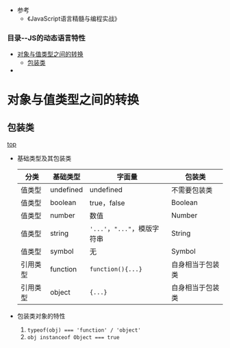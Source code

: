 <span id="catalog"></span>
- 参考
    - 《JavaScript语言精髓与编程实战》

### 目录--JS的动态语言特性
- [对象与值类型之间的转换](#对象与值类型之间的转换)
    - [包装类](#包装类)
- [](#)

# 对象与值类型之间的转换
## 包装类
[top](#catalog)
- 基础类型及其包装类

    |分类|基础类型|字面量|包装类|
    |-|-|-|-|
    |值类型|undefined|undefined|不需要包装类|
    |值类型|boolean|true，false|Boolean|
    |值类型|number|数值|Number|
    |值类型|string|`'...'`，`"..."`，模版字符串|String|
    |值类型|symbol|无|Symbol|
    |引用类型|function|`function(){...}`|自身相当于包装类|
    |引用类型|object|`{...}`|自身相当于包装类|

- 包装类对象的特性
    1. `typeof(obj) === 'function' / 'object'`
    2. `obj instanceof Object === true`